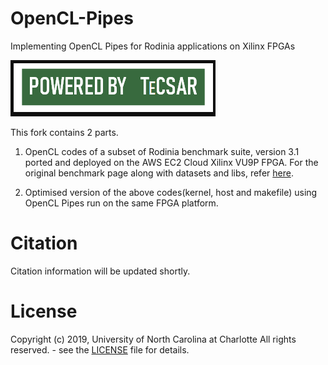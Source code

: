 # OpenCL-Pipes
Implementing OpenCL Pipes for Rodinia applications on Xilinx FPGAs

![Tecsar](/tecsar_logo.png)

This fork contains 2 parts.

1. OpenCL codes of a subset of Rodinia benchmark suite, version 3.1 ported and deployed on the AWS EC2 Cloud Xilinx VU9P FPGA. For the original benchmark page along with datasets and libs, refer [here](http://lava.cs.virginia.edu/Rodinia/download_links.htm).

2. Optimised version of the above codes(kernel, host and makefile) using OpenCL Pipes run on the same FPGA platform.


# Citation
Citation information will be updated shortly.

# License
Copyright (c) 2019, University of North Carolina at Charlotte All rights reserved. - see the [LICENSE](https://github.com/TeCSAR-UNCC/OPENCL-FPGA-CU_REPLICATION/blob/master/LICENSE.md/LICENSE.md) file for details.
